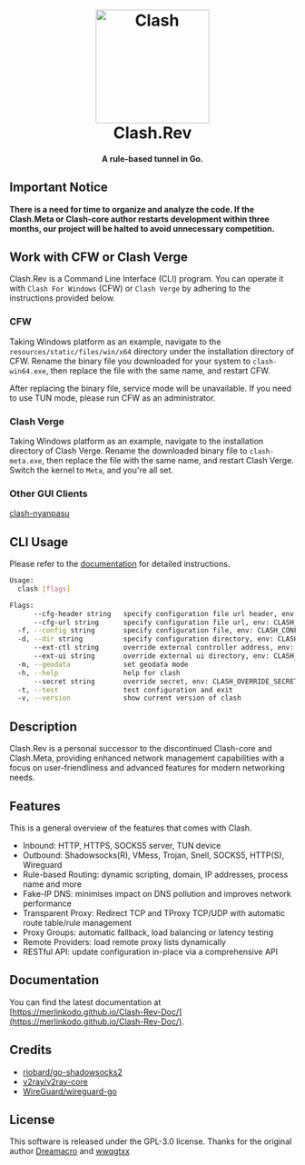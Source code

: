 <h1 align="center">
  <img src="https://github.com/MerlinKodo/clash-rev/raw/main/logo.png" alt="Clash" width="200">
  <br>Clash.Rev<br>
</h1>

<h4 align="center">A rule-based tunnel in Go.</h4>

## Important Notice

**There is a need for time to organize and analyze the code. If the Clash.Meta or Clash-core author restarts development within three months, our project will be halted to avoid unnecessary competition.**

## Work with CFW or Clash Verge

Clash.Rev is a Command Line Interface (CLI) program. You can operate it with `Clash For Windows` (CFW) or `Clash Verge` by adhering to the instructions provided below.

### CFW

Taking Windows platform as an example, navigate to the `resources/static/files/win/x64` directory under the installation directory of CFW. Rename the binary file you downloaded for your system to `clash-win64.exe`, then replace the file with the same name, and restart CFW.

After replacing the binary file, service mode will be unavailable. If you need to use TUN mode, please run CFW as an administrator.

### Clash Verge

Taking Windows platform as an example, navigate to the installation directory of Clash Verge. Rename the downloaded binary file to `clash-meta.exe`, then replace the file with the same name, and restart Clash Verge. Switch the kernel to `Meta`, and you're all set.

### Other GUI Clients

[clash-nyanpasu](https://github.com/keiko233/clash-nyanpasu)

## CLI Usage

Please refer to the [documentation](https://merlinkodo.github.io/Clash-Rev-Doc/startup/cli/) for detailed instructions.

```bash
Usage:
  clash [flags]

Flags:
      --cfg-header string   specify configuration file url header, env: CLASH_CONFIG_URL_HEADER
      --cfg-url string      specify configuration file url, env: CLASH_CONFIG_URL
  -f, --config string       specify configuration file, env: CLASH_CONFIG_FILE
  -d, --dir string          specify configuration directory, env: CLASH_HOME_DIR
      --ext-ctl string      override external controller address, env: CLASH_OVERRIDE_EXTERNAL_CONTROLLER
      --ext-ui string       override external ui directory, env: CLASH_OVERRIDE_EXTERNAL_UI_DIR
  -m, --geodata             set geodata mode
  -h, --help                help for clash
      --secret string       override secret, env: CLASH_OVERRIDE_SECRET
  -t, --test                test configuration and exit
  -v, --version             show current version of clash
```

## Description

Clash.Rev is a personal successor to the discontinued Clash-core and Clash.Meta, providing enhanced network management capabilities with a focus on user-friendliness and advanced features for modern networking needs.

## Features

This is a general overview of the features that comes with Clash.

- Inbound: HTTP, HTTPS, SOCKS5 server, TUN device
- Outbound: Shadowsocks(R), VMess, Trojan, Snell, SOCKS5, HTTP(S), Wireguard
- Rule-based Routing: dynamic scripting, domain, IP addresses, process name and more
- Fake-IP DNS: minimises impact on DNS pollution and improves network performance
- Transparent Proxy: Redirect TCP and TProxy TCP/UDP with automatic route table/rule management
- Proxy Groups: automatic fallback, load balancing or latency testing
- Remote Providers: load remote proxy lists dynamically
- RESTful API: update configuration in-place via a comprehensive API

## Documentation

You can find the latest documentation at [https://merlinkodo.github.io/Clash-Rev-Doc/](https://merlinkodo.github.io/Clash-Rev-Doc/).

## Credits

- [riobard/go-shadowsocks2](https://github.com/riobard/go-shadowsocks2)
- [v2ray/v2ray-core](https://github.com/v2ray/v2ray-core)
- [WireGuard/wireguard-go](https://github.com/WireGuard/wireguard-go)

## License

This software is released under the GPL-3.0 license. Thanks for the original author [Dreamacro](https://github.com/Dreamacro) and [wwqgtxx](https://github.com/wwqgtxx)
